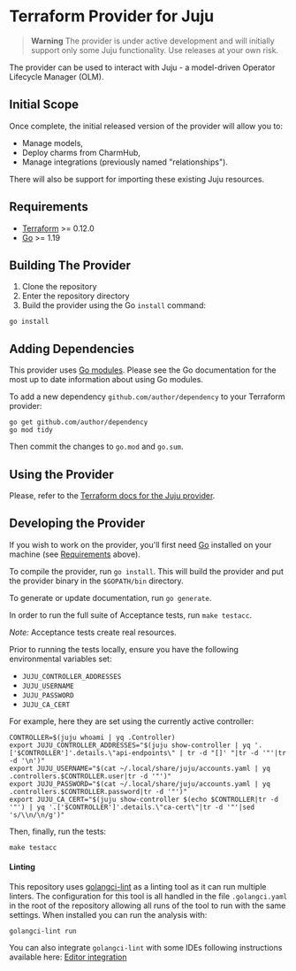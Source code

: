 # Terraform Provider for Juju

> **Warning** The provider is under active development and will initially support only some Juju functionality. Use releases at your own risk.

The provider can be used to interact with Juju - a model-driven Operator Lifecycle Manager (OLM).

## Initial Scope

Once complete, the initial released version of the provider will allow you to:

- Manage models,
- Deploy charms from CharmHub,
- Manage integrations (previously named "relationships").

There will also be support for importing these existing Juju resources.

## Requirements

- [Terraform](https://www.terraform.io/downloads.html) >= 0.12.0
- [Go](https://golang.org/doc/install) >= 1.19

## Building The Provider

1. Clone the repository
1. Enter the repository directory
1. Build the provider using the Go `install` command:

```shell
go install
```

## Adding Dependencies

This provider uses [Go modules](https://github.com/golang/go/wiki/Modules).
Please see the Go documentation for the most up to date information about using Go modules.

To add a new dependency `github.com/author/dependency` to your Terraform provider:

```shell
go get github.com/author/dependency
go mod tidy
```

Then commit the changes to `go.mod` and `go.sum`.

## Using the Provider

Please, refer to the [Terraform docs for the Juju provider](https://registry.terraform.io/providers/juju/juju/latest/docs).

## Developing the Provider

If you wish to work on the provider, you'll first need [Go](http://www.golang.org) installed on your machine (see [Requirements](#requirements) above).

To compile the provider, run `go install`. This will build the provider and put the provider binary in the `$GOPATH/bin` directory.

To generate or update documentation, run `go generate`.

In order to run the full suite of Acceptance tests, run `make testacc`.

_Note:_ Acceptance tests create real resources.

Prior to running the tests locally, ensure you have the following environmental variables set:

- `JUJU_CONTROLLER_ADDRESSES`
- `JUJU_USERNAME`
- `JUJU_PASSWORD`
- `JUJU_CA_CERT`

For example, here they are set using the currently active controller:

```shell
CONTROLLER=$(juju whoami | yq .Controller)
export JUJU_CONTROLLER_ADDRESSES="$(juju show-controller | yq '.['$CONTROLLER']'.details.\"api-endpoints\" | tr -d "[]' "|tr -d '"'|tr -d '\n')"
export JUJU_USERNAME="$(cat ~/.local/share/juju/accounts.yaml | yq .controllers.$CONTROLLER.user|tr -d '"')"
export JUJU_PASSWORD="$(cat ~/.local/share/juju/accounts.yaml | yq .controllers.$CONTROLLER.password|tr -d '"')"
export JUJU_CA_CERT="$(juju show-controller $(echo $CONTROLLER|tr -d '"') | yq '.['$CONTROLLER']'.details.\"ca-cert\"|tr -d '"'|sed 's/\\n/\n/g')"
```

Then, finally, run the tests:

```shell
make testacc
```

#### Linting

This repository uses [golangci-lint](https://golangci-lint.run/) as a linting tool as it can run multiple linters. The configuration for this tool is all handled in the file `.golangci.yaml` in the root of the repository allowing all runs of the tool to run with the same settings. When installed you can run the analysis with:

```shell
golangci-lint run
```

You can also integrate `golangci-lint` with some IDEs following instructions available here: [Editor integration](https://golangci-lint.run/usage/integrations)
